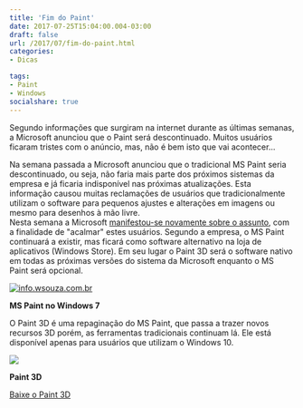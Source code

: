 ```yaml
---
title: 'Fim do Paint'
date: 2017-07-25T15:04:00.004-03:00
draft: false
url: /2017/07/fim-do-paint.html
categories:
- Dicas

tags: 
- Paint
- Windows
socialshare: true
---
```


Segundo informações que surgiram na internet durante as últimas semanas, a Microsoft anunciou que o Paint será descontinuado. Muitos usuários ficaram tristes com o anúncio, mas, não é bem isto que vai acontecer...  
  
<!--more-->

Na semana passada a Microsoft anunciou que o tradicional MS Paint seria descontinuado, ou seja, não faria mais parte dos próximos sistemas da empresa e já ficaria indisponível nas próximas atualizações. Esta informação causou muitas reclamações de usuários que tradicionalmente utilizam o software para pequenos ajustes e alterações em imagens ou mesmo para desenhos à mão livre.  
Nesta semana a Microsoft [manifestou-se novamente sobre o assunto](https://blogs.windows.com/windowsexperience/2017/07/24/ms-paint-stay/#vpbh3LHz6GPlbmHt.97), com a finalidade de "acalmar" estes usuários. Segundo a empresa, o MS Paint continuará a existir, mas ficará como software alternativo na loja de aplicativos (Windows Store). Em seu lugar o Paint 3D será o software nativo em todas as próximas versões do sistema da Microsoft enquanto o MS Paint será opcional.  
  

[![info.wsouza.com.br](https://2.bp.blogspot.com/-kf6fkv7KBSc/WXeGKFkCm2I/AAAAAAAADas/rEnO1GiKHUIT7g-3UJZADbb1ABK44t7RwCLcBGAs/s640/MS%2BPaint.png "MS Paint")](https://2.bp.blogspot.com/-kf6fkv7KBSc/WXeGKFkCm2I/AAAAAAAADas/rEnO1GiKHUIT7g-3UJZADbb1ABK44t7RwCLcBGAs/s1600/MS%2BPaint.png)

**MS Paint no Windows 7**

  
O Paint 3D é uma repaginação do MS Paint, que passa a trazer novos recursos 3D porém, as ferramentas tradicionais continuam lá. Ele está disponível apenas para usuários que utilizam o Windows 10.  
  

[![](https://1.bp.blogspot.com/-s9omdMtl8vI/WXeHwrtWldI/AAAAAAAADbI/Ljej0XCFtP0mJU48_2xX1LjfEL8JExUvQCPcBGAYYCw/s640/Paint_UI-1024x683.jpg)](https://1.bp.blogspot.com/-s9omdMtl8vI/WXeHwrtWldI/AAAAAAAADbI/Ljej0XCFtP0mJU48_2xX1LjfEL8JExUvQCPcBGAYYCw/s1600/Paint_UI-1024x683.jpg)

**Paint 3D**

  
[Baixe o Paint 3D](https://www.microsoft.com/pt-br/store/p/paint-3d/9nblggh5fv99#)
